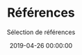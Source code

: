 ---
title: 'Références'
date: 2019-04-26 00:00:00
subtitle: "Sélection de références" 
description: 
featured_image: '/images/Journal/Deuxieme-annee-de-these/couverture.PNG'
---